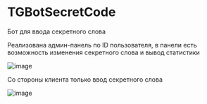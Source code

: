 # TGBotSecretCode

Бот для ввода секретного слова

Реализована админ-панель по ID пользователя, в панели есть возможность изменения секретного слова и вывод статистики

![image](https://user-images.githubusercontent.com/72715055/176788200-3252605e-f9d7-4781-8d47-79c64ffc8deb.png)

Со стороны клиента только ввод секретного слова

![image](https://user-images.githubusercontent.com/72715055/176788451-c924d270-3cbc-481c-b5be-21b58a2f80e0.png)

